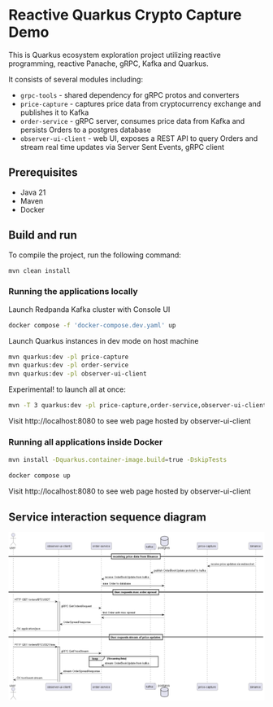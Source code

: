 # Reactive Quarkus Crypto Capture Demo

This is Quarkus ecosystem exploration project utilizing reactive programming, reactive Panache, gRPC, Kafka and Quarkus. 

It consists of several modules including:
- `grpc-tools` - shared dependency for gRPC protos and converters 
- `price-capture` - captures price data from cryptocurrency exchange and publishes it to Kafka
- `order-service` - gRPC server, consumes price data from Kafka and persists Orders to a postgres database 
- `observer-ui-client` - web UI, exposes a REST API to query Orders and stream real time updates via Server Sent Events, gRPC client

## Prerequisites
- Java 21
- Maven
- Docker

## Build and run 
To compile the project, run the following command:
```sh
mvn clean install
```

### Running the applications locally
Launch Redpanda Kafka cluster with Console UI
```sh
docker compose -f 'docker-compose.dev.yaml' up
```
Launch Quarkus instances in dev mode on host machine
```sh
mvn quarkus:dev -pl price-capture
mvn quarkus:dev -pl order-service
mvn quarkus:dev -pl observer-ui-client
```
Experimental! to launch all at once:
```sh
mvn -T 3 quarkus:dev -pl price-capture,order-service,observer-ui-client
```
Visit http://localhost:8080 to see web page hosted by observer-ui-client

### Running all applications inside Docker
```sh
mvn install -Dquarkus.container-image.build=true -DskipTests
```
```sh
docker compose up
``` 

Visit http://localhost:8080 to see web page hosted by observer-ui-client

## Service interaction sequence diagram

![Squence diagram](docs/service-interaction-sequence.png)
